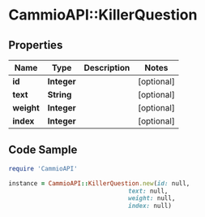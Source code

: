 # CammioAPI::KillerQuestion

## Properties

Name | Type | Description | Notes
------------ | ------------- | ------------- | -------------
**id** | **Integer** |  | [optional] 
**text** | **String** |  | [optional] 
**weight** | **Integer** |  | [optional] 
**index** | **Integer** |  | [optional] 

## Code Sample

```ruby
require 'CammioAPI'

instance = CammioAPI::KillerQuestion.new(id: null,
                                 text: null,
                                 weight: null,
                                 index: null)
```


